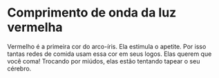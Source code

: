 # Comprimento de onda da luz vermelha

Vermelho é a primeira cor do arco-íris. Ela estimula o apetite. Por isso tantas
redes de comida usam essa cor em seus logos. Elas querem que você coma! Trocando
por miúdos, elas estão tentando tapear o seu cérebro.
